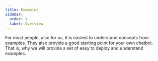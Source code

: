 ```yaml
---
title: Examples
sidebar:
  order: 1
  label: Overview
---
```


For most people, also for us, it is easiest to understand concepts from
examples. They also provide a good starting point for your own chatbot. That
is, why we will provide a set of easy to deploy and understand examples.
